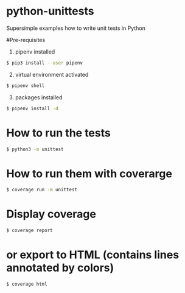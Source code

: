 # python-unittests
Supersimple examples how to write unit tests in Python


#Pre-requisites 
1. pipenv installed 
```bash
$ pip3 install --user pipenv
```

2. virtual environment activated
```bash
$ pipenv shell
```

3. packages installed 
```bash
$ pipenv install -d
```

# How to run the tests
```bash
$ python3 -m unittest
```

# How to run them with coverarge
```bash
$ coverage run -m unittest
```

# Display coverage
```bash
$ coverage report
```

# or export to HTML (contains lines annotated by colors) 
```bash
$ coverage html
```